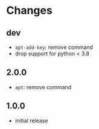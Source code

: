 # Changes

## dev

* `apt-add-key`: remove command
* drop support for python < 3.8

## 2.0.0

* `apt`: remove command

## 1.0.0

* initial release
